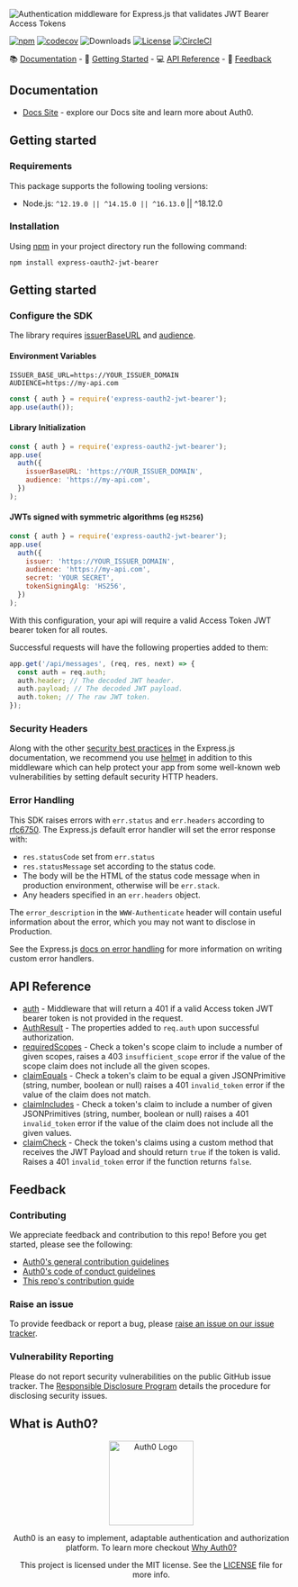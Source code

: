 ![Authentication middleware for Express.js that validates JWT Bearer Access Tokens](https://cdn.auth0.com/website/sdks/banners/express-oauth2-jwt-bearer-banner.png)

[![npm](https://img.shields.io/npm/v/express-oauth2-jwt-bearer.svg?style=flat)](https://www.npmjs.com/package/express-oauth2-jwt-bearer)
[![codecov](https://img.shields.io/badge/coverage-100%25-green)](./jest.config.js#L6-L13)
![Downloads](https://img.shields.io/npm/dw/express-oauth2-jwt-bearer)
[![License](https://img.shields.io/:license-mit-blue.svg?style=flat)](https://opensource.org/licenses/MIT)
[![CircleCI](https://img.shields.io/circleci/build/github/auth0/node-oauth2-jwt-bearer.svg?branch=master&style=flat)](https://circleci.com/gh/auth0/node-oauth2-jwt-bearer)

📚 [Documentation](#documentation) - 🚀 [Getting Started](#getting-started) - 💻 [API Reference](#api-reference) - 💬 [Feedback](#feedback)

## Documentation

- [Docs Site](https://auth0.com/docs) - explore our Docs site and learn more about Auth0.

## Getting started

### Requirements

This package supports the following tooling versions:

- Node.js: `^12.19.0 || ^14.15.0 || ^16.13.0` || ^18.12.0

### Installation

Using [npm](https://npmjs.org) in your project directory run the following command:

```shell
npm install express-oauth2-jwt-bearer
```

## Getting started

### Configure the SDK

The library requires [issuerBaseURL](https://auth0.github.io/node-oauth2-jwt-bearer/interfaces/AuthOptions.html#issuerBaseURL) and [audience](https://auth0.github.io/node-oauth2-jwt-bearer/interfaces/AuthOptions.html#audience).

#### Environment Variables

```shell
ISSUER_BASE_URL=https://YOUR_ISSUER_DOMAIN
AUDIENCE=https://my-api.com
```

```js
const { auth } = require('express-oauth2-jwt-bearer');
app.use(auth());
```

#### Library Initialization

```js
const { auth } = require('express-oauth2-jwt-bearer');
app.use(
  auth({
    issuerBaseURL: 'https://YOUR_ISSUER_DOMAIN',
    audience: 'https://my-api.com',
  })
);
```

#### JWTs signed with symmetric algorithms (eg `HS256`)

```js
const { auth } = require('express-oauth2-jwt-bearer');
app.use(
  auth({
    issuer: 'https://YOUR_ISSUER_DOMAIN',
    audience: 'https://my-api.com',
    secret: 'YOUR SECRET',
    tokenSigningAlg: 'HS256',
  })
);
```

With this configuration, your api will require a valid Access Token JWT bearer token for all routes.

Successful requests will have the following properties added to them:

```js
app.get('/api/messages', (req, res, next) => {
  const auth = req.auth;
  auth.header; // The decoded JWT header.
  auth.payload; // The decoded JWT payload.
  auth.token; // The raw JWT token.
});
```

### Security Headers

Along with the other [security best practices](https://expressjs.com/en/advanced/best-practice-security.html) in the Express.js documentation, we recommend you use [helmet](https://www.npmjs.com/package/helmet) in addition to this middleware which can help protect your app from some well-known web vulnerabilities by setting default security HTTP headers.

### Error Handling

This SDK raises errors with `err.status` and `err.headers` according to [rfc6750](https://datatracker.ietf.org/doc/html/rfc6750#section-3). The Express.js default error handler will set the error response with:

- `res.statusCode` set from `err.status`
- `res.statusMessage` set according to the status code.
- The body will be the HTML of the status code message when in production environment, otherwise will be `err.stack`.
- Any headers specified in an `err.headers` object.

The `error_description` in the `WWW-Authenticate` header will contain useful information about the error, which you may not want to disclose in Production.

See the Express.js [docs on error handling](https://expressjs.com/en/guide/error-handling.html) for more information on writing custom error handlers.

## API Reference

- [auth](https://auth0.github.io/node-oauth2-jwt-bearer/functions/auth.html) - Middleware that will return a 401 if a valid Access token JWT bearer token is not provided in the request.
- [AuthResult](https://auth0.github.io/node-oauth2-jwt-bearer/interfaces/AuthResult.html) - The properties added to `req.auth` upon successful authorization.
- [requiredScopes](https://auth0.github.io/node-oauth2-jwt-bearer/functions/requiredScopes.html) - Check a token's scope claim to include a number of given scopes, raises a 403 `insufficient_scope` error if the value of the scope claim does not include all the given scopes.
- [claimEquals](https://auth0.github.io/node-oauth2-jwt-bearer/functions/claimEquals.html) - Check a token's claim to be equal a given JSONPrimitive (string, number, boolean or null) raises a 401 `invalid_token` error if the value of the claim does not match.
- [claimIncludes](https://auth0.github.io/node-oauth2-jwt-bearer/functions/claimIncludes.html) - Check a token's claim to include a number of given JSONPrimitives (string, number, boolean or null) raises a 401 `invalid_token` error if the value of the claim does not include all the given values.
- [claimCheck](https://auth0.github.io/node-oauth2-jwt-bearer/functions/claimCheck.html) - Check the token's claims using a custom method that receives the JWT Payload and should return `true` if the token is valid. Raises a 401 `invalid_token` error if the function returns `false`.

## Feedback

### Contributing

We appreciate feedback and contribution to this repo! Before you get started, please see the following:

- [Auth0's general contribution guidelines](https://github.com/auth0/open-source-template/blob/master/GENERAL-CONTRIBUTING.md)
- [Auth0's code of conduct guidelines](https://github.com/auth0/open-source-template/blob/master/CODE-OF-CONDUCT.md)
- [This repo's contribution guide](https://github.com/auth0/node-oauth2-jwt-bearer/blob/main/CONTRIBUTING.md)

### Raise an issue

To provide feedback or report a bug, please [raise an issue on our issue tracker](https://github.com/auth0/node-oauth2-jwt-bearer/issues).

### Vulnerability Reporting

Please do not report security vulnerabilities on the public GitHub issue tracker. The [Responsible Disclosure Program](https://auth0.com/whitehat) details the procedure for disclosing security issues.

## What is Auth0?

<p align="center">
  <picture>
    <source media="(prefers-color-scheme: dark)" srcset="https://cdn.auth0.com/website/sdks/logos/auth0_dark_mode.png" width="150">
    <source media="(prefers-color-scheme: light)" srcset="https://cdn.auth0.com/website/sdks/logos/auth0_light_mode.png" width="150">
    <img alt="Auth0 Logo" src="https://cdn.auth0.com/website/sdks/logos/auth0_light_mode.png" width="150">
  </picture>
</p>
<p align="center">
  Auth0 is an easy to implement, adaptable authentication and authorization platform. To learn more checkout <a href="https://auth0.com/why-auth0">Why Auth0?</a>
</p>
<p align="center">
  This project is licensed under the MIT license. See the <a href="https://github.com/auth0/node-oauth2-jwt-bearer/blob/main/packages/express-oauth2-jwt-bearer/LICENSE"> LICENSE</a> file for more info.
</p>
